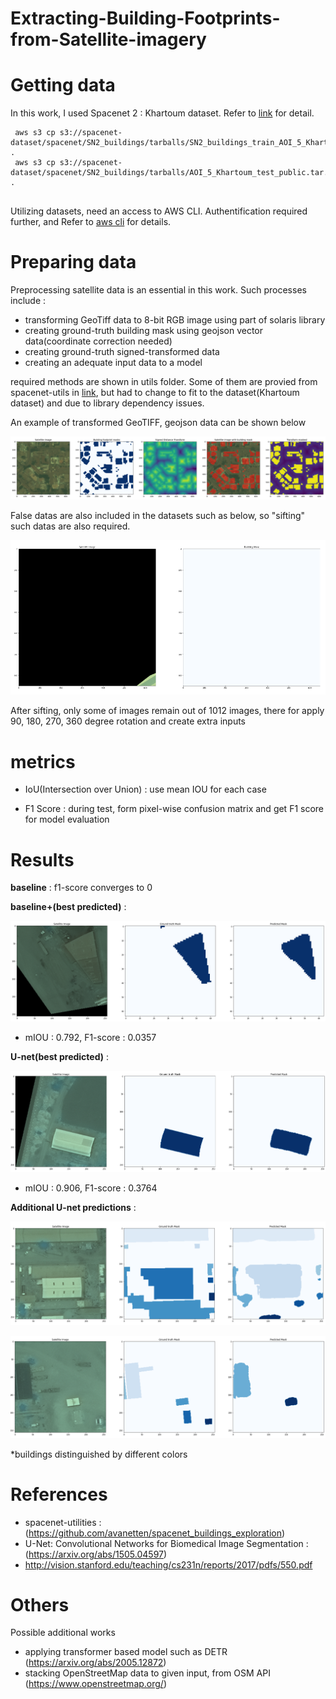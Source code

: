 # Extracting-Building-Footprints-from-Satellite-imagery

# Getting data

In this work, I used Spacenet 2 : Khartoum dataset. Refer to [link](https://spacenet.ai/khartoum/) for detail. 

  <pre><code> aws s3 cp s3://spacenet-dataset/spacenet/SN2_buildings/tarballs/SN2_buildings_train_AOI_5_Khartoum.tar.gz . 
 aws s3 cp s3://spacenet-dataset/spacenet/SN2_buildings/tarballs/AOI_5_Khartoum_test_public.tar.gz . 
  </code></pre>

Utilizing datasets, need an access to AWS CLI. Authentification required further, and Refer to [aws cli](https://aws.amazon.com/cli/?nc1=h_ls) for details.



# Preparing data
Preprocessing satellite data is an essential in this work. Such processes include : 

- transforming GeoTiff data to 8-bit RGB image using part of solaris library
- creating ground-truth building mask using geojson vector data(coordinate correction needed)
- creating ground-truth signed-transformed data
- creating an adequate input data to a model

required methods are shown in utils folder. Some of them are provied from spacenet-utils in [link](https://github.com/avanetten/spacenet_buildings_exploration), but had to change to fit to the dataset(Khartoum dataset) and due to library dependency issues.

An example of transformed GeoTIFF, geojson data can be shown below
<p align="center">
<img src="./images/data_transform.png">
</p>


False datas are also included in the datasets such as below, so "sifting" such datas are also required. 
<p align="center">
<img src="./images/false_data.png">
</p>

After sifting, only some of images remain out of 1012 images, there for apply 90, 180, 270, 360 degree rotation and create extra inputs

# metrics
- IoU(Intersection over Union) : use mean IOU for each case

- F1 Score : during test, form pixel-wise confusion matrix and get F1 score for model evaluation

# Results
**baseline** : f1-score converges to 0

**baseline+(best predicted)** : 
<p align="center">
<img src="./images/baseline_best.png">
</p>

- mIOU : 0.792, F1-score : 0.0357
  
**U-net(best predicted)** : 
<p align="center">
<img src="./images/unet_best.png">
</p> 

- mIOU : 0.906, F1-score : 0.3764

**Additional U-net predictions** : 
<p align="center">
<img src="./images/unet_pred1.png">
</p> 
<p align="center">
<img src="./images/unet_pred2.png">
</p> 

*buildings distinguished by different colors

# References
- spacenet-utilities : (https://github.com/avanetten/spacenet_buildings_exploration)
- U-Net: Convolutional Networks for Biomedical Image Segmentation : (https://arxiv.org/abs/1505.04597)
- http://vision.stanford.edu/teaching/cs231n/reports/2017/pdfs/550.pdf

# Others

 Possible additional works 
 - applying transformer based model such as DETR
    (https://arxiv.org/abs/2005.12872)
 - stacking OpenStreetMap data to given input, from OSM API
    (https://www.openstreetmap.org/)